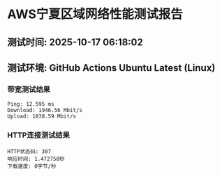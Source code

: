 # AWS宁夏区域网络性能测试报告
## 测试时间: 2025-10-17 06:18:02
## 测试环境: GitHub Actions Ubuntu Latest (Linux)

### 带宽测试结果
```
Ping: 12.595 ms
Download: 1946.56 Mbit/s
Upload: 1838.59 Mbit/s
```

### HTTP连接测试结果
```
HTTP状态码: 307
响应时间: 1.472758秒
下载速度: 0字节/秒
```

